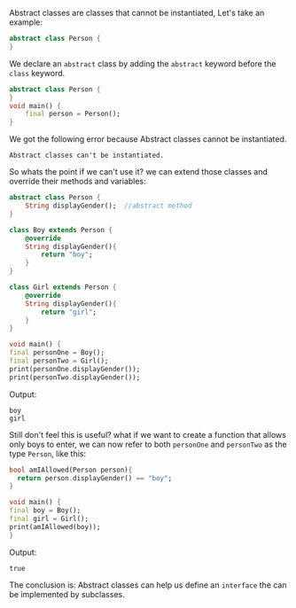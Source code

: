 Abstract classes are classes that cannot be instantiated, Let's take an example:

```dart
abstract class Person {
}
```

We declare an `abstract` class by adding the `abstract` keyword before the `class` keyword.

```dart
abstract class Person {
}
void main() {
    final person = Person();
}
```

We got the following error because Abstract classes cannot be instantiated.

```
Abstract classes can't be instantiated.
```

So whats the point if we can't use it? we can extend those classes and override their methods and variables:

```dart
abstract class Person {
    String displayGender();  //abstract method
}

class Boy extends Person {
    @override
    String displayGender(){
        return "boy";
    }
}

class Girl extends Person {
    @override
    String displayGender(){
        return "girl";
    }
}

void main() {
final personOne = Boy();
final personTwo = Girl();
print(personOne.displayGender());
print(personTwo.displayGender());
```

Output:

```
boy
girl
```

Still don't feel this is useful? what if we want to create a function that allows only boys to enter, we can now refer to both `personOne` and `personTwo` as the type `Person`, like this:

```dart
bool amIAllowed(Person person){
  return person.displayGender() == "boy";
}
```

```dart
void main() {
final boy = Boy();
final girl = Girl();
print(amIAllowed(boy));
}
```

Output:

```
true
```

The conclusion is: Abstract classes can help us define an `interface` the can be implemented by subclasses.
